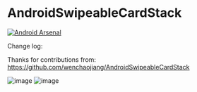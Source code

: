 AndroidSwipeableCardStack
=========================
[![Android Arsenal](https://img.shields.io/badge/Android%20Arsenal-AndroidSwipeableCardStack-green.svg?style=true)](https://android-arsenal.com/details/1/2724)


Change log:


Thanks for contributions from:
https://github.com/wenchaojiang/AndroidSwipeableCardStack
 

![image](https://github.com/hudafei1225/Android-DragAutoCardView/youku.gif)
![image](https://github.com/hudafei1225/Android-DragAutoCardView/demo.gif)

